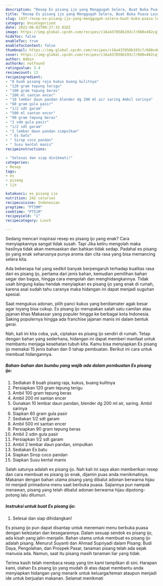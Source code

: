 ```yaml
---
description: "Resep Es pisang ijo yang Menggugah Selera, Buat Buka Puasa Lezat"
title: "Resep Es pisang ijo yang Menggugah Selera, Buat Buka Puasa Lezat"
slug: 1437-resep-es-pisang-ijo-yang-menggugah-selera-buat-buka-puasa-lezat
category: Uncategorized
date: 2022-06-02T00:27:33.016Z
image: https://img-global.cpcdn.com/recipes/c16a437858b193c7/680x482cq70/es-pisang-ijo-foto-resep-utama.jpg
hideToc: false
enableToc: true
enableTocContent: false
thumbnail: https://img-global.cpcdn.com/recipes/c16a437858b193c7/680x482cq70/es-pisang-ijo-foto-resep-utama.jpg
cover: https://img-global.cpcdn.com/recipes/c16a437858b193c7/680x482cq70/es-pisang-ijo-foto-resep-utama.jpg
author: Admin
authorAv: notfound
ratingvalue: 3.4
reviewcount: 13
recipeingredient:
- "8 buah pisang raja kukus buang kulitnya"
- "120 gram tepung terigu"
- "100 gram tepung beras"
- "200 ml santan encer"
- "10 lembar daun pandan blender dg 200 ml air saring Ambil sarinya"
- "60 gram gula pasir"
- "1/2 sdt garam"
- "500 ml santan encer"
- "90 gram tepung beras"
- "2 sdm gula pasir"
- "1/2 sdt garam"
- "2 lembar daun pandan simpulkan"
- " Es batu"
- " Sirop coco pandan"
- " Susu kental manis"
recipeinstructions:

- "Selesai dan siap dinikmati!"
categories:
- Resep
tags:
- es
- pisang
- ijo

katakunci: es pisang ijo 
nutrition: 242 calories
recipecuisine: Indonesian
preptime: "PT39M"
cooktime: "PT51M"
recipeyield: "1"
recipecategory: Lunch

---
```



Sedang mencari inspirasi resep es pisang ijo yang enak? Cara menyiapkannya sangat tidak susah. Tapi Jika keliru mengolah maka hasilnya tidak akan memuaskan dan bahkan tidak sedap. Padahal es pisang ijo yang enak seharusnya punya aroma dan cita rasa yang bisa memancing selera kita.


Ada beberapa hal yang sedikit banyak berpengaruh terhadap kualitas rasa dari es pisang ijo, pertama dari jenis bahan, kemudian pemilihan bahan segar dan bagus, hingga cara mengolah dan menghidangkannya. Tidak usah bingung kalau hendak menyiapkan es pisang ijo yang enak di rumah, karena asal sudah tahu caranya maka hidangan ini dapat menjadi suguhan spesial.

Saat mengukus adonan, pilih panci kukus yang berdiamater agak besar agar loyang bisa cukup. Es pisang ijo merupakan salah satu camilan atau jajanan khas Makassar yang populer hingga ke berbagai kota Indonesia. Saking populernya hingga ada franchise jajanan manis ini dalam bentuk gerai.


Nah, kali ini kita coba, yuk, ciptakan es pisang ijo sendiri di rumah. Tetap dengan bahan yang sederhana, hidangan ini dapat memberi manfaat untuk membantu menjaga kesehatan tubuh kita. Kamu bisa menyiapkan Es pisang ijo memakai 15 jenis bahan dan 0 tahap pembuatan. Berikut ini cara untuk membuat hidangannya.

<!--inarticleads1-->

##### Bahan-bahan dan bumbu yang wajib ada dalam pembuatan Es pisang ijo:

1. Sediakan 8 buah pisang raja, kukus, buang kulitnya
1. Persiapkan 120 gram tepung terigu
1. Ambil 100 gram tepung beras
1. Ambil 200 ml santan encer
1. Gunakan 10 lembar daun pandan, blender dg 200 ml air, saring. Ambil sarinya
1. Siapkan 60 gram gula pasir
1. Sediakan 1/2 sdt garam
1. Ambil 500 ml santan encer
1. Persiapkan 90 gram tepung beras
1. Ambil 2 sdm gula pasir
1. Persiapkan 1/2 sdt garam
1. Ambil 2 lembar daun pandan, simpulkan
1. Sediakan  Es batu
1. Siapkan  Sirop coco pandan
1. Siapkan  Susu kental manis


Salah satunya adalah es pisang ijo. Nah kali ini saya akan memberikan resep dan cara membuat es pisang ijo enak, dijamin puas anda menikmatinya. Makanan dengan bahan utama pisang yang dibalut adonan berwarna hijau ini menjadi primadona menu saat berbuka puasa. Sajiannya pun nampak menawan, pisang yang telah dibalut adonan berwarna hijau dipotong-potong lalu dilumuri. 

<!--inarticleads2-->

##### Instruksi untuk buat Es pisang ijo:


1. Selesai dan siap dihidangkan!

Es pisang ijo pun dapat disantap untuk menemani menu berbuka puasa dengan kelezatan dan kesegarannya. Dalam sesuap sendok es pisang ijo, ada kisah yang jalin-menjalin. Bahan utama untuk membuat es pisang ijo adalah pisang. Menurut Suyanti dan Ahmad Supriyadi dalam Pisang: Budi Daya, Pengolahan, dan Prospek Pasar, tanaman pisang telah ada sejak manusia ada. Namun, saat itu pisang masih tanaman liar yang tidak. 

Terima kasih telah membaca resep yang tim kami tampilkan di sini. Harapan kami, olahan Es pisang ijo yang mudah di atas dapat membantu anda menyiapkan hidangan yang menarik untuk keluarga/teman ataupun menjadi ide untuk berjualan makanan. Selamat menikmati
